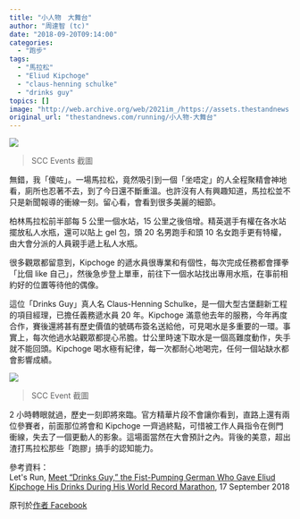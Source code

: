 ```yaml
---
title: "小人物　大舞台"
author: "周達智 (tc)"
date: "2018-09-20T09:14:00"
categories:
  - "跑步"
tags:
  - "馬拉松"
  - "Eliud Kipchoge"
  - "claus-henning schulke"
  - "drinks guy"
topics: []
image: "http://web.archive.org/web/2021im_/https://assets.thestandnews.com/media/photos/42111727_10156139073577862_6746112884243169280_o_xqe5J.jpg"
original_url: "thestandnews.com/running/小人物-大舞台"
---
```

![](http://web.archive.org/web/2021im_/https://assets.thestandnews.com/media/photos/42111727_10156139073577862_6746112884243169280_o_xqe5J.jpg)
> SCC Events 截圖

無錯，我「傻咗」。一場馬拉松，竟然吸引到一個「坐唔定」的人全程聚精會神地看，廁所也忍著不去，到了今日還不斷重溫。也許沒有人有興趣知道，馬拉松並不只是新聞報導的衝線一刻。留心看，會看到很多美麗的細節。

柏林馬拉松前半部每 5 公里一個水站，15 公里之後倍增。精英選手有權在各水站擺放私人水瓶，還可以貼上 gel 包，頭 20 名男跑手和頭 10 名女跑手更有特權，由大會分派的人員親手遞上私人水瓶。

很多觀眾都留意到，Kipchoge 的遞水員很專業和有個性，每次完成任務都會揮拳「比個 like 自己」，然後急步登上單車，前往下一個水站找出專用水瓶，在事前相約好的位置等待他的偶像。

這位「Drinks Guy」真人名 Claus-Henning Schulke，是一個大型古堡翻新工程的項目經理，已擔任義務遞水員 20 年。Kipchoge 滿意他去年的服務，今年再度合作，賽後還將甚有歷史價值的號碼布簽名送給他，可見喝水是多重要的一環。事實上，每次他過水站觀眾都提心吊膽。廿公里時速下取水是一個高難度動作，失手就不能回頭。Kipchoge 喝水極有紀律，每一次都耐心地喝完，任何一個站缺水都會影響成績。

![](http://web.archive.org/web/2021im_/https://assets.thestandnews.com/media/photos/42146782_10156139073597862_9154370694300041216_o_RdvJ7.jpg)
> SCC Event 截圖

2 小時轉眼就過，歷史一刻即將來臨。官方精華片段不會讓你看到，直路上還有兩位參賽者，前面那位將會和 Kipchoge 一齊過終點，可惜被工作人員指令在側門衝線，失去了一個更動人的影象。這場面當然在大會預計之內。背後的美意，超出渣打馬拉松那些「跑膠」搞手的認知能力。

參考資料：  
Let's Run, [Meet “Drinks Guy,” the Fist-Pumping German Who Gave Eliud Kipchoge His Drinks During His World Record Marathon](http://web.archive.org/web/20211229132400/http://www.letsrun.com/news/2018/09/meet-drinks-guy-fist-pumping-german-gave-eliud-kipchoge-drinks-world-record-marathon/), 17 September 2018

原刊於[作者 Facebook](http://web.archive.org/web/20211229132400/https://www.facebook.com/tc.chow1/posts/10156139076007862?__xts__[0]=68.ARDDrplrscC_cBRB02KwZRumM4u9tW7EbVOnRnuUKVufK2XbxQE_zx75PV8_MTtWJhNq_oLSdIU1aOQwSkF7VaqeTA_GpVNVV9yMgbNXkSIuLJDDMfRyafWwv1sFJxfR38vrfHUeyHdBeEkrTx4NNi-XZ1dPH-D8A0ah1Z3127Nfi96C4wKhvHQ&__tn__=-UC-R)